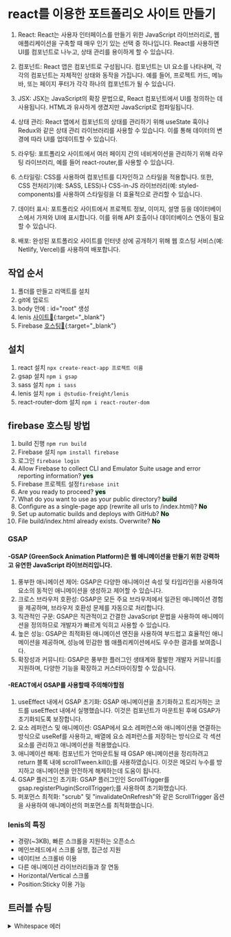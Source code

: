 # react를 이용한 포트폴리오 사이트 만들기

1. React: React는 사용자 인터페이스를 만들기 위한 JavaScript 라이브러리로, 웹 애플리케이션을 구축할 때 매우 인기 있는 선택 중 하나입니다. React를 사용하면 UI를 컴포넌트로 나누고, 상태 관리를 용이하게 할 수 있습니다.

2. 컴포넌트: React 앱은 컴포넌트로 구성됩니다. 컴포넌트는 UI 요소를 나타내며, 각각의 컴포넌트는 자체적인 상태와 동작을 가집니다. 예를 들어, 프로젝트 카드, 메뉴 바, 또는 페이지 푸터가 각각 하나의 컴포넌트가 될 수 있습니다.

3. JSX: JSX는 JavaScript의 확장 문법으로, React 컴포넌트에서 UI를 정의하는 데 사용됩니다. HTML과 유사하게 생겼지만 JavaScript로 컴파일됩니다.

4. 상태 관리: React 앱에서 컴포넌트의 상태를 관리하기 위해 useState 훅이나 Redux와 같은 상태 관리 라이브러리를 사용할 수 있습니다. 이를 통해 데이터의 변경에 따라 UI를 업데이트할 수 있습니다.

5. 라우팅: 포트폴리오 사이트에서 여러 페이지 간의 네비게이션을 관리하기 위해 라우팅 라이브러리, 예를 들어 react-router,를 사용할 수 있습니다.

6. 스타일링: CSS를 사용하여 컴포넌트를 디자인하고 스타일을 적용합니다. 또한, CSS 전처리기(예: SASS, LESS)나 CSS-in-JS 라이브러리(예: styled-components)를 사용하여 스타일링을 더 효율적으로 관리할 수 있습니다.

7. 데이터 표시: 포트폴리오 사이트에서 프로젝트 정보, 이미지, 설명 등을 데이터베이스에서 가져와 UI에 표시합니다. 이를 위해 API 호출이나 데이터베이스 연동이 필요할 수 있습니다.

8. 배포: 완성된 포트폴리오 사이트를 인터넷 상에 공개하기 위해 웹 호스팅 서비스(예: Netlify, Vercel)를 사용하여 배포합니다.

## 작업 순서

1. 폴더를 만들고 리액트를 설치
2. git에 업로드
3. body 안에 : id="root" 생성
4. lenis [사이트📎](https://github.com/studio-freight/lenis){:target="_blank"}
5. Firebase [호스팅📎](https://hoons-react-project-aaa3b.web.app/){:target="_blank"}

## 설치

1. react 설치 `npx create-react-app 프로젝트 이름`
2. gsap 설치 `npm i gsap`
3. sass 설치 `npm i sass`
4. lenis 설치 `npm i @studio-freight/lenis`
5. react-router-dom 설치 `npm i react-router-dom`

## firebase 호스팅 방법

1. build 진행 `npm run build`
2. Firebase 설치 `npm install firebase`
3. 로그인 `firebase login`
4. Allow Firebase to collect CLI and Emulator Suite usage and error reporting information? <span style="color : #000; background-color:#DCFFE4"> **yes** </span>
5. Firebase 프로젝트 설정`firebase init`
6. Are you ready to proceed? <span style="color : #000;background-color:#DCFFE4"> **yes** </span>
7. What do you want to use as your public directory? <span style="color : #000; background-color:#DCFFE4"> **build** </span>
8. Configure as a single-page app (rewrite all urls to /index.html)? <span style="color : #000; background-color:#DCFFE4"> **No** </span>
9. Set up automatic builds and deploys with GitHub? <span style="color : #000; background-color:#DCFFE4"> **No** </span>
10. File build/index.html already exists. Overwrite? <span style="color : #000; background-color:#DCFFE4"> **No** </span>

### GSAP

#### -GSAP (GreenSock Animation Platform)은 웹 애니메이션을 만들기 위한 강력하고 유연한 JavaScript 라이브러리입니다.

1. 풍부한 애니메이션 제어: GSAP은 다양한 애니메이션 속성 및 타임라인을 사용하여 요소의 동적인 애니메이션을 생성하고 제어할 수 있습니다.
2. 크로스 브라우저 호환성: GSAP은 모든 주요 브라우저에서 일관된 애니메이션 경험을 제공하며, 브라우저 호환성 문제를 자동으로 처리합니다.
3. 직관적인 구문: GSAP은 직관적이고 간결한 JavaScript 문법을 사용하여 애니메이션을 정의하므로 개발자가 빠르게 익히고 사용할 수 있습니다.
4. 높은 성능: GSAP은 최적화된 애니메이션 엔진을 사용하여 부드럽고 효율적인 애니메이션을 제공하며, 성능에 민감한 웹 애플리케이션에서도 우수한 결과를 보여줍니다.
5. 확장성과 커뮤니티: GSAP은 풍부한 플러그인 생태계와 활발한 개발자 커뮤니티를 지원하며, 다양한 기능을 확장하고 커스터마이징할 수 있습니다.

#### -REACT에서 GSAP를 사용할때 주의해야할점

1. useEffect 내에서 GSAP 초기화: GSAP 애니메이션을 초기화하고 트리거하는 코드를 useEffect 내에서 실행했습니다. 이것은 컴포넌트가 마운트된 후에 GSAP가 초기화되도록 보장합니다.
2. 요소 레퍼런스 및 애니메이션: GSAP에서 요소 레퍼런스와 애니메이션을 연결하는 방식으로 useRef를 사용하고, 배열에 요소 레퍼런스를 저장하는 방식으로 각 섹션 요소를 관리하고 애니메이션을 적용했습니다.
3. 애니메이션 해제: 컴포넌트가 언마운트될 때 GSAP 애니메이션을 정리하려고 return 블록 내에 scrollTween.kill();를 사용하였습니다. 이것은 메모리 누수를 방지하고 애니메이션을 안전하게 해제하는데 도움이 됩니다.
4. GSAP 플러그인 초기화: GSAP 플러그인인 ScrollTrigger를 gsap.registerPlugin(ScrollTrigger);를 사용하여 초기화했습니다.
5. 퍼포먼스 최적화: "scrub" 및 "invalidateOnRefresh"와 같은 ScrollTrigger 옵션을 사용하여 애니메이션의 퍼포먼스를 최적화했습니다.

### lenis의 특징

- 경량(~3KB), 빠른 스크롤을 지원하는 오픈소스
- 메인쓰레드에서 스크롤 실행, 접근성 지원
- 네이티브 스크롤바 이용
- 다른 애니메이션 라이브러리들과 잘 연동
- Horizontal/Vertical 스크롤
- Position:Sticky 이용 가능

## 트러블 슈팅

<details>
<summary>Whitespace 에러</summary>

<!-- summary 아래 한칸 공백 두어야함 -->

## Whitespace 에러(해결) : push 중 warning

[해결!](https://velog.io/@wnguswn7/Git-Bash-warning-in-the-working-copy-of-.gitignore-LF-will-be-replaced-by-CRLF-the-next-time-Git-touches-it){:target="\_blank"}  
Git의 core.autocrlf 라는 기능을 켜서 이를 자동 변환 해주도록 하면 된다.

- `git config --global core.autocrlf true` // 시스템 전체에 적용
- `git config core.autocrlf true` // 해당 프로젝트에만 적용
</details>
